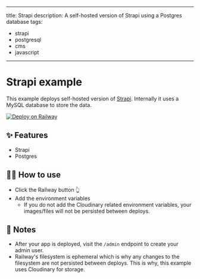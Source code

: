 
---
title: Strapi
description: A self-hosted version of Strapi using a Postgres database
tags:
  - strapi
  - postgresql
  - cms
  - javascript
---


# Strapi example

This example deploys self-hosted version of [Strapi](https://strapi.io/). Internally it uses a MySQL database to store the data.

[![Deploy on Railway](https://railway.app/button.svg)](https://railway.app/new/template?template=https%3A%2F%2Fgithub.com%2Frailwayapp%2Fexamples%2Ftree%2Fmaster%2Fexamples%2Fstrapi&plugins=postgresql&envs=ADMIN_JWT_SECRET%2CCLOUDINARY_NAME%2CCLOUDINARY_KEY%2CCLOUDINARY_SECRET&optionalEnvs=CLOUDINARY_NAME%2CCLOUDINARY_KEY%2CCLOUDINARY_SECRET&ADMIN_JWT_SECRETDesc=Secret+used+to+encode+JWT+tokens)

## ✨ Features

- Strapi
- Postgres

## 💁‍♀️ How to use

- Click the Railway button 👆
- Add the environment variables
  - If you do not add the Cloudinary related environment variables, your images/files will not be persisted between deploys.

## 📝 Notes

- After your app is deployed, visit the `/admin` endpoint to create your admin user.
- Railway's filesystem is ephemeral which is why any changes to the filesystem are not persisted between deploys. This is why, this example uses Cloudinary for storage.
